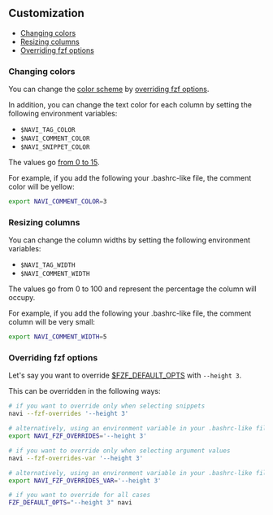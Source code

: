 Customization
-------------

* [Changing colors](#changing-colors)
* [Resizing columns](#resizing-columns)
* [Overriding fzf options](#overriding-fzf-options)

### Changing colors

You can change the [color scheme](https://github.com/junegunn/fzf/wiki/Color-schemes) by [overriding fzf options](#overriding-fzf-options).

In addition, you can change the text color for each column by setting the following environment variables:
- `$NAVI_TAG_COLOR`
- `$NAVI_COMMENT_COLOR`
- `$NAVI_SNIPPET_COLOR`

The values go [from 0 to 15](https://github.com/redox-os/termion/blob/189222555ef92a29de366f96d2a067b3a920fc24/src/color.rs#L62-L77).

For example, if you add the following your .bashrc-like file, the comment color will be yellow:
```sh
export NAVI_COMMENT_COLOR=3
```

### Resizing columns

You can change the column widths by setting the following environment variables:
- `$NAVI_TAG_WIDTH`
- `$NAVI_COMMENT_WIDTH`

The values go from 0 to 100 and represent the percentage the column will occupy.

For example, if you add the following your .bashrc-like file, the comment column will be very small:
```sh
export NAVI_COMMENT_WIDTH=5
```

### Overriding fzf options

Let's say you want to override [$FZF_DEFAULT_OPTS](https://github.com/junegunn/fzf#layout) with `--height 3`.

This can be overridden in the following ways:

```sh
# if you want to override only when selecting snippets
navi --fzf-overrides '--height 3'

# alternatively, using an environment variable in your .bashrc-like file:
export NAVI_FZF_OVERRIDES='--height 3'

# if you want to override only when selecting argument values
navi --fzf-overrides-var '--height 3'

# alternatively, using an environment variable in your .bashrc-like file:
export NAVI_FZF_OVERRIDES_VAR='--height 3'

# if you want to override for all cases
FZF_DEFAULT_OPTS="--height 3" navi
```